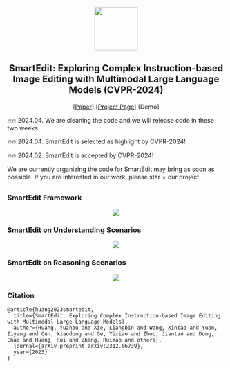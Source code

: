 <!-- ## <div align="center"><b>PhotoMaker</b></div> -->
<p align="center"> <img src="https://yuzhou914.github.io/SmartEdit/assets/Logo.jpg" height=100> </p>
<div align="center">
  
## SmartEdit: Exploring Complex Instruction-based Image Editing with Multimodal Large Language Models (CVPR-2024)
[[Paper](https://arxiv.org/abs/2312.06739)]
[[Project Page](https://yuzhou914.github.io/SmartEdit/)]
[Demo] <be>
</div>

🔥🔥 2024.04. We are cleaning the code and we will release code in these two weeks.

🔥🔥 2024.04. SmartEdit is selected as highlight by CVPR-2024!

🔥🔥 2024.02. SmartEdit is accepted by CVPR-2024!

We are currently organizing the code for SmartEdit may bring as soon as possible.
If you are interested in our work, please star ⭐ our project. 
<br>

### SmartEdit Framework
<p align="center">
  <img src="https://yuzhou914.github.io/SmartEdit/assets/2-SmartEdit.jpg">
</p>


### SmartEdit on Understanding Scenarios
<p align="center">
  <img src="https://yuzhou914.github.io/SmartEdit/assets/3-Understanding.jpg">
</p>

### SmartEdit on Reasoning Scenarios
<p align="center">
  <img src="https://yuzhou914.github.io/SmartEdit/assets/4-Reasoning.jpg">
</p>

### Citation	
```
@article{huang2023smartedit,
  title={SmartEdit: Exploring Complex Instruction-based Image Editing with Multimodal Large Language Models},
  author={Huang, Yuzhou and Xie, Liangbin and Wang, Xintao and Yuan, Ziyang and Cun, Xiaodong and Ge, Yixiao and Zhou, Jiantao and Dong, Chao and Huang, Rui and Zhang, Ruimao and others},
  journal={arXiv preprint arXiv:2312.06739},
  year={2023}
}
```

